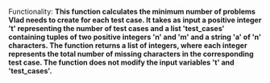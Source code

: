 Functionality: **This function calculates the minimum number of problems Vlad needs to create for each test case. It takes as input a positive integer 't' representing the number of test cases and a list 'test_cases' containing tuples of two positive integers 'n' and 'm' and a string 'a' of 'n' characters. The function returns a list of integers, where each integer represents the total number of missing characters in the corresponding test case. The function does not modify the input variables 't' and 'test_cases'.**